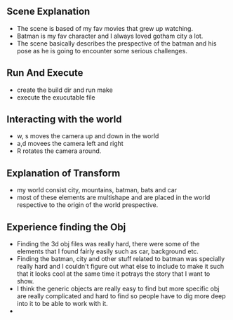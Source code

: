 ## Scene Explanation
- The scene is based of my fav movies that grew up watching.
- Batman is my fav character and I always loved gotham city a lot.
- The scene basically describes the prespective of the batman and his pose as he is going to encounter some serious challenges.


## Run And Execute
- create the build dir and run make
- execute the exucutable file


## Interacting with the world
- w, s moves the camera up and down in the world
- a,d movees the camera left and right
- R rotates the camera around.

## Explanation of Transform
- my world consist city, mountains, batman, bats and car
- most of these elements are multishape and are placed in the world respective to the origin of the world prespective.

## Experience finding the Obj
- Finding the 3d obj files was really hard, there were some of the elements that I found fairly easily such as car, background etc.
- Finding the batman, city and other stuff related to batman was specially really hard and I couldn't figure out what else to include to make it such that it looks cool at the same time it potrays the story that I want to show.
- I think the generic objects are really easy to find but more specific obj are really complicated and hard to find so people have to dig more deep into it to be able to work with it.
- 